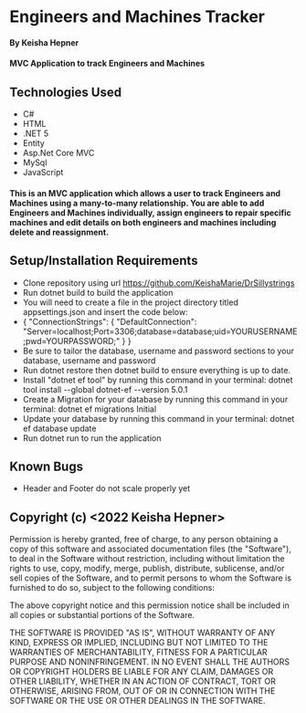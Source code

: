 # Engineers and Machines Tracker

#### By Keisha Hepner

#### MVC Application to track Engineers and Machines

## Technologies Used

* C#
* HTML
* .NET 5
* Entity
* Asp.Net Core MVC
* MySql
* JavaScript

#### This is an MVC application which allows a user to track Engineers and Machines using a many-to-many relationship. You are able to add Engineers and Machines individually, assign engineers to repair specific machines and edit details on both engineers and machines including delete and reassignment. 


## Setup/Installation Requirements

* Clone repository using url https://github.com/KeishaMarie/DrSillystrings
* Run dotnet build to build the application
* You will need to create a file in the project directory titled appsettings.json and insert the code below:
* {
"ConnectionStrings": {
"DefaultConnection": "Server=localhost;Port=3306;database=database;uid=YOURUSERNAME;pwd=YOURPASSWORD;"
}
}
* Be sure to tailor the database, username and password sections to your database, username and password
* Run dotnet restore then dotnet build to ensure everything is up to date.
* Install "dotnet ef tool" by running this command in your terminal: dotnet tool install --global dotnet-ef --version 5.0.1
* Create a Migration for your database by running this command in your terminal: dotnet ef migrations Initial
* Update your database by running this command in your terminal: dotnet ef database update
* Run dotnet run to run the application

## Known Bugs
* Header and Footer do not scale properly yet


## Copyright (c) <2022 Keisha Hepner>

Permission is hereby granted, free of charge, to any person obtaining a copy of this software and associated documentation files (the "Software"), to deal in the Software without restriction, including without limitation the rights to use, copy, modify, merge, publish, distribute, sublicense, and/or sell copies of the Software, and to permit persons to whom the Software is furnished to do so, subject to the following conditions:

The above copyright notice and this permission notice shall be included in all copies or substantial portions of the Software.

THE SOFTWARE IS PROVIDED "AS IS", WITHOUT WARRANTY OF ANY KIND, EXPRESS OR IMPLIED, INCLUDING BUT NOT LIMITED TO THE WARRANTIES OF MERCHANTABILITY, FITNESS FOR A PARTICULAR PURPOSE AND NONINFRINGEMENT. IN NO EVENT SHALL THE AUTHORS OR COPYRIGHT HOLDERS BE LIABLE FOR ANY CLAIM, DAMAGES OR OTHER LIABILITY, WHETHER IN AN ACTION OF CONTRACT, TORT OR OTHERWISE, ARISING FROM, OUT OF OR IN CONNECTION WITH THE SOFTWARE OR THE USE OR OTHER DEALINGS IN THE SOFTWARE.

